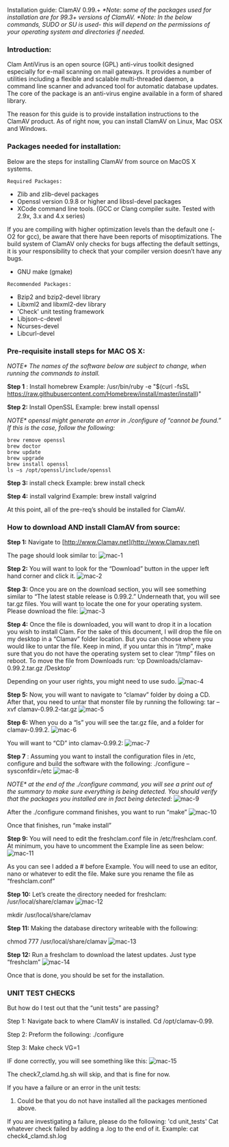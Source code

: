 Installation guide: ClamAV 0.99.+
_*Note: some of the packages used for installation are for 99.3+ versions of ClamAV._
_*Note: In the below commands, SUDO or SU is used- this will depend on the permissions of your operating system and directories if needed._

### Introduction:

Clam AntiVirus is an open source (GPL) anti-virus toolkit designed especially
for e-mail scanning on mail gateways. It provides a number of utilities including
a flexible and scalable multi-threaded daemon, a command line scanner and advanced
tool for automatic database updates. The core of the package is an anti-virus engine
available in a form of shared library.

The reason for this guide is to provide installation instructions to the ClamAV product.
As of right now, you can install ClamAV on Linux, Mac OSX and Windows.

### Packages needed for installation:

Below are the steps for installing ClamAV from source on MacOS X systems.
```
Required Packages:
```
- Zlib and zlib-devel packages
- Openssl version 0.9.8 or higher and libssl-devel packages
- XCode command line tools. (GCC or Clang compiler suite. Tested with 2.9x, 3.x and 4.x series)

If you are compiling with higher optimization levels than the default one (-O2
for gcc), be aware that there have been reports of misoptimizations. The
build system of ClamAV only checks for bugs affecting the default settings,
it is your responsibility to check that your compiler version doesn’t have any
bugs.

- GNU make (gmake)

```
Recommended Packages:
```
- Bzip2 and bzip2-devel library
- Libxml2 and libxml2-dev library
- 'Check' unit testing framework
- Libjson-c-devel
- Ncurses-devel
- Libcurl-devel

### Pre-requisite install steps for MAC OS X:


_NOTE* The names of the software below are subject to change, when running the commands to install._

**Step 1** : Install homebrew
Example: 
/usr/bin/ruby -e "$(curl -fsSL https://raw.githubusercontent.com/Homebrew/install/master/install)"

**Step 2:** Install OpenSSL
Example: brew install openssl

_NOTE* openssl might generate an error in ./configure of “cannot be found.” If this is the case, follow the following:_
```
brew remove openssl
brew doctor
brew update
brew upgrade
brew install openssl
ls –s /opt/openssl/include/openssl
```


**Step 3:** install check
Example: brew install check

**Step 4:** install valgrind
Example: brew install valgrind

At this point, all of the pre-req’s should be installed for ClamAV.

### How to download AND install ClamAV from source:

**Step 1:**
Navigate to [http://www.Clamav.net](http://www.Clamav.net)

The page should look similar to:
![mac-1](https://github.com/Cisco-Talos/clamav-faq/blob/master/manual/pictures_4_markdown/Mac/mac-1.jpg)


**Step 2:**
You will want to look for the “Download” button in the upper left hand corner and click it.
![mac-2](https://github.com/Cisco-Talos/clamav-faq/blob/master/manual/pictures_4_markdown/Mac/mac-2.jpg)

**Step 3:**
Once you are on the download section, you will see something similar to “The latest stable
release is 0.99.2.” Underneath that, you will see tar.gz files. You will want to locate the one for
your operating system.
Please download the file:
![mac-3](https://github.com/Cisco-Talos/clamav-faq/blob/master/manual/pictures_4_markdown/Mac/mac-3.jpg)

**Step 4:**
Once the file is downloaded, you will want to drop it in a location you wish to install Clam. For
the sake of this document, I will drop the file on my desktop in a “Clamav” folder location. But
you can choose where you would like to untar the file. Keep in mind, if you untar this in “/tmp”,
make sure that you do not have the operating system set to clear “/tmp” files on reboot.
To move the file from Downloads run:
‘cp Downloads/clamav-0.99.2.tar.gz /Desktop’

Depending on your user rights, you might need to use sudo.
![mac-4](https://github.com/Cisco-Talos/clamav-faq/blob/master/manual/pictures_4_markdown/Mac/mac-4.jpg)

**Step 5:**
Now, you will want to navigate to “clamav” folder by doing a CD. After that, you need to untar
that monster file by running the following: tar –xvf clamav-0.99.2-tar.gz
![mac-5](https://github.com/Cisco-Talos/clamav-faq/blob/master/manual/pictures_4_markdown/Mac/mac-5.jpg)

**Step 6:**
When you do a “ls” you will see the tar.gz file, and a folder for clamav-0.99.2.
![mac-6](https://github.com/Cisco-Talos/clamav-faq/blob/master/manual/pictures_4_markdown/Mac/mac-6.jpg)

You will want to “CD” into clamav-0.99.2:
![mac-7](https://github.com/Cisco-Talos/clamav-faq/blob/master/manual/pictures_4_markdown/Mac/mac-7.jpg)

**Step 7** :
Assuming you want to install the configuration files in /etc, configure and build the software
with the following:
./configure –sysconfdir=/etc
![mac-8](https://github.com/Cisco-Talos/clamav-faq/blob/master/manual/pictures_4_markdown/Mac/mac-8.jpg)

_NOTE* at the end of the ./configure command, you will see a print out of the summary to make sure everything is
being detected. You should verify that the packages you installed are in fact being detected:_
![mac-9](https://github.com/Cisco-Talos/clamav-faq/blob/master/manual/pictures_4_markdown/Mac/mac-9.jpg)

After the ./configure command finishes, you want to run “make”
![mac-10](https://github.com/Cisco-Talos/clamav-faq/blob/master/manual/pictures_4_markdown/Mac/mac-10.jpg)

Once that finishes, run “make install”

**Step 9:**
You will need to edit the freshclam.conf file in /etc/freshclam.conf. At minimum, you have to
uncomment the Example line as seen below:
![mac-11](https://github.com/Cisco-Talos/clamav-faq/blob/master/manual/pictures_4_markdown/Mac/mac-11.jpg)

As you can see I added a # before Example.
You will need to use an editor, nano or whatever to edit the file. Make sure you rename the file
as “freshclam.conf”


**Step 10:**
Let’s create the directory needed for freshclam:
/usr/local/share/clamav
![mac-12](https://github.com/Cisco-Talos/clamav-faq/blob/master/manual/pictures_4_markdown/Mac/mac-12.jpg)

mkdir /usr/local/share/clamav

**Step 11:**
Making the database directory writeable with the following:

chmod 777 /usr/local/share/clamav
![mac-13](https://github.com/Cisco-Talos/clamav-faq/blob/master/manual/pictures_4_markdown/Mac/mac-13.jpg)

**Step 12:**
Run a freshclam to download the latest updates.
Just type “freshclam”
![mac-14](https://github.com/Cisco-Talos/clamav-faq/blob/master/manual/pictures_4_markdown/Mac/mac-14.jpg)

Once that is done, you should be set for the installation.


### UNIT TEST CHECKS

But how do I test out that the “unit tests” are passing?

Step 1:
Navigate back to where ClamAV is installed. Cd /opt/clamav-0.99.

Step 2:
Preform the following:
./configure

Step 3:
Make check VG=1

IF done correctly, you will see something like this:
![mac-15](https://github.com/Cisco-Talos/clamav-faq/blob/master/manual/pictures_4_markdown/Mac/mac-15.jpg)

The check7_clamd.hg.sh will skip, and that is fine for now.

If you have a failure or an error in the unit tests:
1) Could be that you do not have installed all the packages mentioned above.

If you are investigating a failure, please do the following:
'cd unit_tests'
Cat whatever check failed by adding a .log to the end of it.
Example: cat check4_clamd.sh.log



